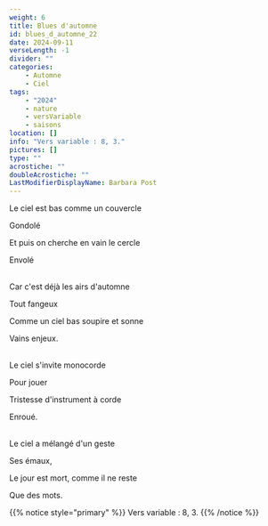 ```yaml
---
weight: 6
title: Blues d'automne
id: blues_d_automne_22
date: 2024-09-11
verseLength: -1
divider: ""
categories:
    - Automne
    - Ciel
tags:
    - "2024"
    - nature
    - versVariable
    - saisons
location: []
info: "Vers variable : 8, 3."
pictures: []
type: ""
acrostiche: ""
doubleAcrostiche: ""
LastModifierDisplayName: Barbara Post
---
```

Le ciel est bas comme un couvercle

Gondolé

Et puis on cherche en vain le cercle

Envolé

 \
Car c'est déjà les airs d'automne

Tout fangeux

Comme un ciel bas soupire et sonne

Vains enjeux.

 \
Le ciel s'invite monocorde

Pour jouer

Tristesse d'instrument à corde

Enroué.

 \
Le ciel a mélangé d'un geste

Ses émaux,

Le jour est mort, comme il ne reste

Que des mots.
<!-- FM:Snippet:Start data:{"id":"_simpleNotice","fields":[{"name":"content","value":"Vers variable : 8, 3."}]} -->
{{% notice style="primary" %}}
Vers variable : 8, 3.
{{% /notice %}}
<!-- FM:Snippet:End -->